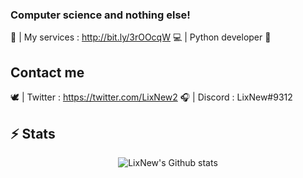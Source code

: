 ### Computer science and nothing else! 

🤝 | My services : http://bit.ly/3rOOcqW
💻 | Python developer 🐍

## Contact me
🕊️ | Twitter : https://twitter.com/LixNew2
🎧 | Discord : LixNew#9312

## ⚡ Stats
<p align="center">

  <img src="https://github-readme-stats.vercel.app/api?username=LixNew2&theme=tokyonight&show_icons=true&count_private=true" alt="LixNew's Github stats">
</p>

